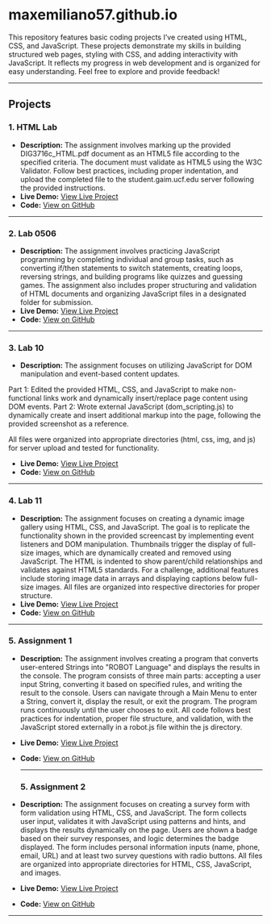 # maxemiliano57.github.io
This repository features basic coding projects I’ve created using HTML, CSS, and JavaScript. These projects demonstrate my skills in building structured web pages, styling with CSS, and adding interactivity with JavaScript. It reflects my progress in web development and is organized for easy understanding. Feel free to explore and provide feedback!

---

## Projects

### 1. **HTML Lab**
- **Description:** The assignment involves marking up the provided DIG3716c_HTML.pdf document as an HTML5 file according to the specified criteria. The document must validate as HTML5 using the W3C Validator. Follow best practices, including proper indentation, and upload the completed file to the student.gaim.ucf.edu server following the provided instructions.
- **Live Demo:** [View Live Project](https://maxemiliano57.github.io/html)
- **Code:** [View on GitHub](https://github.com/maxemiliano57/html)

---

### 2. **Lab 0506**
- **Description:** The assignment involves practicing JavaScript programming by completing individual and group tasks, such as converting if/then statements to switch statements, creating loops, reversing strings, and building programs like quizzes and guessing games. The assignment also includes proper structuring and validation of HTML documents and organizing JavaScript files in a designated folder for submission.
- **Live Demo:** [View Live Project](https://maxemiliano57.github.io/lab0506)
- **Code:** [View on GitHub](https://github.com/maxemiliano57/lab0506)

---

### 3. **Lab 10**
- **Description:** The assignment focuses on utilizing JavaScript for DOM manipulation and event-based content updates.

Part 1: Edited the provided HTML, CSS, and JavaScript to make non-functional links work and dynamically insert/replace page content using DOM events.
Part 2: Wrote external JavaScript (dom_scripting.js) to dynamically create and insert additional markup into the page, following the provided screenshot as a reference.

All files were organized into appropriate directories (html, css, img, and js) for server upload and tested for functionality.
- **Live Demo:** [View Live Project](https://maxemiliano57.github.io/lab10)
- **Code:** [View on GitHub](https://github.com/maxemiliano57/lab10)

---

### 4. **Lab 11**
- **Description:** The assignment focuses on creating a dynamic image gallery using HTML, CSS, and JavaScript. The goal is to replicate the functionality shown in the provided screencast by implementing event listeners and DOM manipulation. Thumbnails trigger the display of full-size images, which are dynamically created and removed using JavaScript. The HTML is indented to show parent/child relationships and validates against HTML5 standards. For a challenge, additional features include storing image data in arrays and displaying captions below full-size images. All files are organized into respective directories for proper structure.
- **Live Demo:** [View Live Project](https://maxemiliano57.github.io/lab11)
- **Code:** [View on GitHub](https://github.com/maxemiliano57/lab11)

---

### 5. **Assignment 1**
- **Description:** The assignment involves creating a program that converts user-entered Strings into "ROBOT Language" and displays the results in the console. The program consists of three main parts: accepting a user input String, converting it based on specified rules, and writing the result to the console. Users can navigate through a Main Menu to enter a String, convert it, display the result, or exit the program. The program runs continuously until the user chooses to exit. All code follows best practices for indentation, proper file structure, and validation, with the JavaScript stored externally in a robot.js file within the js directory.
- **Live Demo:** [View Live Project](https://maxemiliano57.github.io/assignment1)
- **Code:** [View on GitHub](https://github.com/maxemiliano57/assignment1)

  ---

  ### 5. **Assignment 2**
- **Description:** The assignment focuses on creating a survey form with form validation using HTML, CSS, and JavaScript. The form collects user input, validates it with JavaScript using patterns and hints, and displays the results dynamically on the page. Users are shown a badge based on their survey responses, and logic determines the badge displayed. The form includes personal information inputs (name, phone, email, URL) and at least two survey questions with radio buttons. All files are organized into appropriate directories for HTML, CSS, JavaScript, and images.
- **Live Demo:** [View Live Project](https://maxemiliano57.github.io/assignment2)
- **Code:** [View on GitHub](https://github.com/maxemiliano57/assignment2)

---
  


